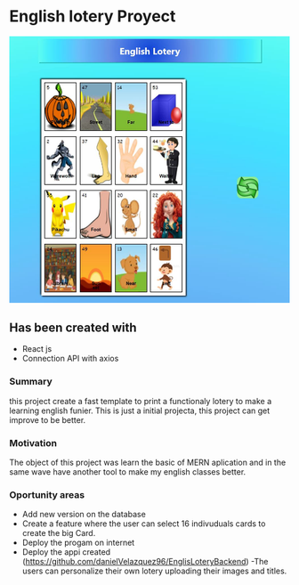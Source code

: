 # English lotery Proyect

![](/ReadmeImage.jpg)

## Has been created with

- React js
- Connection API with axios


### Summary

this project create a fast template to print a functionaly lotery to make a learning english funier. This is just a initial projecta, this project can get improve to be better.

### Motivation
The object of this project was learn the basic of MERN aplication and in the same wave have another tool to make my english classes better.

### Oportunity areas 
- Add new version on the database
- Create a feature where the user can select 16 indivuduals cards to create the big Card.
- Deploy the progam on internet
- Deploy the appi created 
(https://github.com/danielVelazquez96/EnglisLoteryBackend)
-The users can personalize their own lotery uploading their images and titles.

